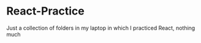 # React-Practice

Just a collection of folders in my laptop in which I practiced React, nothing much
